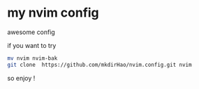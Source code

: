 # my nvim config 


awesome config 

if you want to try 

```bash
mv nvim nvim-bak
git clone  https://github.com/mkdirHao/nvim.config.git nvim


```

so enjoy !
